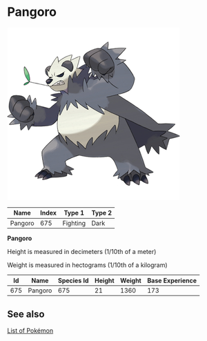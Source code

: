 # Pangoro


![Pangoro](images/675.png)

| **Name** | **Index** | **Type 1** | **Type 2** |
|----|----|----|----|
| Pangoro | 675 | Fighting | Dark  |

**Pangoro** 


Height is measured in decimeters (1/10th of a meter)

Weight is measured in hectograms (1/10th of a kilogram)

| **Id** | **Name** | **Species Id** | **Height** | **Weight** | **Base Experience** |
|--------|----------|----------------|------------|------------|---------------------|
| 675 | Pangoro | 675 | 21 | 1360 | 173 |


## See also

[List of Pokémon](../pokemon.md)
